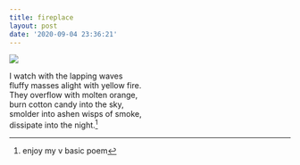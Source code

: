 ```yaml
---
title: fireplace
layout: post
date: '2020-09-04 23:36:21'
---
```


![](/blog/2020-09/sunset.jpg)

I watch with the lapping waves<br/>
fluffy masses alight with yellow fire.<br/>
They overflow with molten orange,<br/>
burn cotton candy into the sky,<br/>
smolder into ashen wisps of smoke,<br/>
dissipate into the night.[^ref]

[^ref]: enjoy my v basic poem